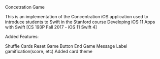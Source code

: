
Concetration Game

This is an implementation of the Concentration iOS application used to introduce students to Swift in the Stanford course Developing iOS 11 Apps with Swift [CS 193P Fall 2017 - iOS 11 Swift 4]

Added Features:

Shuffle Cards
Reset Game Button
End Game Message Label
gamification(score, etc)
Added card theme
